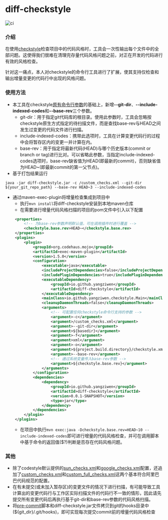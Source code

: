 # diff-checkstyle
![ci](https://www.travis-ci.org/yangziwen/diff-checkstyle.svg?branch=master)
### 介绍
在使用[checkstyle](http://checkstyle.sourceforge.net/)检查项目中的代码风格时，工具会一次性输出每个文件中的全部问题。这使得我们很难在清理完存量代码风格问题之前，对正在开发的代码进行有效的风格检查。

针对这一痛点，本人对checkstyle的命令行工具进行了扩展，使其支持仅检查和输出增量变更的代码行中出现的风格问题。

### 使用方法
* 本工具在checkstyle[原有命令行参数](http://checkstyle.sourceforge.net/cmdline.html)的基础上，新增<b>--git-dir</b>、<b>--include-indexed-codes</b>和<b>--base-rev</b>三个参数。
    * git-dir：用于指定git代码库的根目录。使用此参数时，工具会忽略按checkstyle原生方式指定的待扫描文件，而是查找base-rev与HEAD之间发生过变更的代码文件进行扫描。
    * include-indexed-codes：携带此选项时，工具在计算变更代码行的过程中会将暂存区内的变更一并计算在内。
    * base-rev：用于指定将最新代码(HEAD)与哪个历史版本(commit or branch or tag)进行比对。可以省略此参数，当指定include-indexed-codes选项时，base-rev缺省值为HEAD(即最新的commit)，否则缺省值为HEAD~(即最新commit的第一父节点)。
* 基于打包结果运行
```
java -jar diff-checkstyle.jar -c /custom_checks.xml --git-dir ${your_git_repo_path} --base-rev HEAD~3 --include-indexed-codes
```
* 通过maven-exec-plugin将增量检查集成到项目中
   * 执行`mvn install`将diff-checkstyle安装到本地maven仓库
   * 在需要进行增量代码风格扫描的项目的pom文件中引入以下配置
   ```xml
    <properties>
        <!-- 为base-rev参数声明默认值，可在调用插件时进行覆盖 -->
        <checkstyle.base.rev>HEAD~</checkstyle.base.rev>
    </properties>
    <plugins>
        <plugin>
            <groupId>org.codehaus.mojo</groupId>
            <artifactId>exec-maven-plugin</artifactId>
            <version>1.5.0</version>
            <configuration>
                <executable>java</executable>
                <includeProjectDependencies>false</includeProjectDependencies>
                <includePluginDependencies>true</includePluginDependencies>
                <executableDependency>
                    <groupId>io.github.yangziwen</groupId>
                    <artifactId>diff-checkstyle</artifactId>
                </executableDependency>
                <mainClass>io.github.yangziwen.checkstyle.Main</mainClass>
                <cleanupDaemonThreads>false</cleanupDaemonThreads>
                <arguments>
                    <!-- 可配置任何checkstyle命令行支持的参数 -->
                    <argument>-c</argument>
                    <argument>/custom_checks.xml</argument>
                    <argument>--git-dir</argument>
                    <argument>${basedir}</argument>
                    <argument>-f</argument>
                    <argument>xml</argument>
                    <argument>-o</argument>
                    <argument>${project.build.directory}/checkstyle.xml</argument>
                    <argument>--base-rev</argument>
                    <!-- 通过系统变量传入base-rev参数 -->
                    <argument>${checkstyle.base.rev}</argument>
                </arguments>
            </configuration>
            <dependencies>
                <dependency>
                    <groupId>io.github.yangziwen</groupId>
                    <artifactId>diff-checkstyle</artifactId>
                    <version>0.0.1-SNAPSHOT</version>
                    <type>jar</type>
                </dependency>
            </dependencies>
        </plugin>
    </plugins>
   ```
   * 在项目中执行`mvn exec:java -Dcheckstyle.base.rev=HEAD~10 --include-indexed-codes`即可进行增量的代码风格检查，并可在调用脚本中基于命令的返回值($?)判断是否存在代码风格问题。

### 其他
* 除了codestyle默认提供的[sun_checks.xml](https://github.com/checkstyle/checkstyle/blob/master/src/main/resources/sun_checks.xml)和[google_checks.xml](https://github.com/checkstyle/checkstyle/blob/master/src/main/resources/google_checks.xml)配置，还追加了[custom_checks.xml](https://github.com/yangziwen/diff-checkstyle/blob/master/src/main/resources/custom_checks.xml)和[custom_full_checks.xml](https://github.com/yangziwen/diff-checkstyle/blob/master/src/main/resources/custom_full_checks.xml)这两个基本符合阿里巴巴代码规范的配置。
* 在有未提交(或未加入暂存区)的变更文件的情况下进行扫描，有可能导致工具计算出的变更代码行与工作区实际扫描文件的代码行不一致的情形，因此请先提交所有变更代码后再执行基于git-dir和base-rev参数的代码风格扫描。
* 将[pre-commit](https://github.com/yangziwen/diff-checkstyle/blob/master/hooks/pre-commit)脚本和diff-checkstyle.jar文件拷贝到git的hooks目录中(${git_dir}/.git/hooks)，即可实现每次提交commit前的增量代码风格检查


